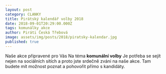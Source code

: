 ```yaml
---
layout: post
category: CLANKY
title: Pirátský kalendář volby 2018
date: 2018-09-01T20:29:00.000Z
tags: komunálky akce
author: Piráti Česká Třebová
image: assets/img/posts/2018/piratsky-kalendar.jpg
published: true
---
```




Naše akce připravené pro Vás Na téma  **komunální volby**  Je potřeba se sejít nejen na sociálních sítích a proto jste srdečně zváni na naše akce. Tam budete mít možnost poznat a pohovořit přímo s kandidáty.
